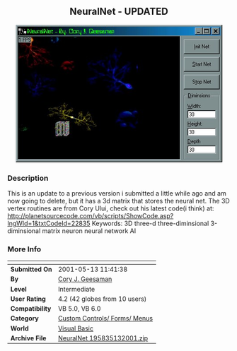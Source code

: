 ﻿<div align="center">

## NeuralNet \- UPDATED

<img src="PIC2001513114547946.jpg">
</div>

### Description

This is an update to a previous version i submitted a little while ago and am now going to delete, but it has a 3d matrix that stores the neural net. The 3D vertex routines are from Cory Ului, check out his latest code(i think) at: http://planetsourcecode.com/vb/scripts/ShowCode.asp?lngWId=1&txtCodeId=22835 Keywords: 3D three-d three-diminsional 3-diminsional matrix neuron neural network AI
 
### More Info
 


<span>             |<span>
---                |---
**Submitted On**   |2001-05-13 11:41:38
**By**             |[Cory J\. Geesaman](https://github.com/Planet-Source-Code/PSCIndex/blob/master/ByAuthor/cory-j-geesaman.md)
**Level**          |Intermediate
**User Rating**    |4.2 (42 globes from 10 users)
**Compatibility**  |VB 5\.0, VB 6\.0
**Category**       |[Custom Controls/ Forms/  Menus](https://github.com/Planet-Source-Code/PSCIndex/blob/master/ByCategory/custom-controls-forms-menus__1-4.md)
**World**          |[Visual Basic](https://github.com/Planet-Source-Code/PSCIndex/blob/master/ByWorld/visual-basic.md)
**Archive File**   |[NeuralNet 195835132001\.zip](https://github.com/Planet-Source-Code/cory-j-geesaman-neuralnet-updated__1-23158/archive/master.zip)








